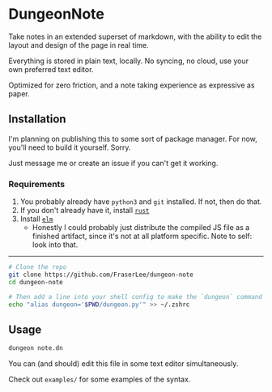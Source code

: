 # DungeonNote

Take notes in an extended superset of markdown, with the ability to edit the
layout and design of the page in real time. 

Everything is stored in plain text, locally. No syncing, no cloud, use your own
preferred text editor. 

Optimized for zero friction, and a note taking experience as expressive as paper.

## Installation

I'm planning on publishing this to some sort of package manager. For now,
you'll need to build it yourself. Sorry.

Just message me or create an issue if you can't get it working.

### Requirements
1. You probably already have `python3` and `git` installed. If not, then do that.
2. If you don't already have it, install [`rust`](https://www.rust-lang.org/tools/install)
3. Install [`elm`](https://elm-lang.org/)
    - Honestly I could probably just distribute the compiled JS file as a
      finished artifact, since it's not at all platform specific. Note to
      self: look into that.

---

```bash
# Clone the repo
git clone https://github.com/FraserLee/dungeon-note
cd dungeon-note

# Then add a line into your shell config to make the `dungeon` command available
echo "alias dungeon='$PWD/dungeon.py'" >> ~/.zshrc
```

## Usage

```bash
dungeon note.dn
```

You can (and should) edit this file in some text editor simultaneously.

Check out `examples/` for some examples of the syntax.

